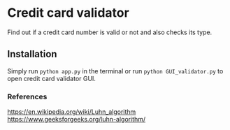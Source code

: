 # Credit card validator
Find out if a credit card number is valid or not and also checks its type.

## Installation
Simply run `python app.py` in the terminal or run `python GUI_validator.py` to open credit card validator GUI.

### References
https://en.wikipedia.org/wiki/Luhn_algorithm
https://www.geeksforgeeks.org/luhn-algorithm/